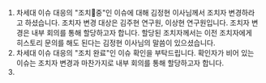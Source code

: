 1. 차세대 이슈 대응의 "조치중"인 이슈에 대해 김정현 이사님께서 조치자 변경하라고 하셨습니다. 조치자 변경 대상은 김주현 연구원, 이상현 연구원입니다. 조치자 변경은 내부 회의를 통해 할당하고자 합니다. 할당된 조치자께서는 이전 조치자에게 히스토리 문의를 해도 된다는 김정현 이사님의 말씀이 있으셨습니다.
2. 차세대 이슈 대응의 "조치 완료"인 이슈 확인을 부탁드립니다. 확인자가 비어 있는 이슈는 조치자 변경과 마찬가지로 내부 회의를 통해 할당하고자 합니다.
3. 